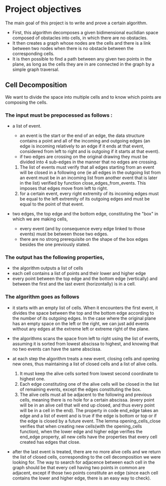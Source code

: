 # Project objectives

The main goal of this project is to write and prove a certain algorithm. 
* First, this algorithm decomposes a given bidimensional euclidian space composed of obstacles into cells, in which there are no obstacles.
* It then creates a graph whose nodes are the cells and there is a link between two nodes when there is no obstacle between the corresponding cells.
* It is then possible to find a path between any given two points in the plane, as long as the cells they are in are connected in the graph by a simple graph traversal.


## Cell Decomposition 

We want to divide the space into multiple cells and to know which points are composing the cells.

### The input must be prepocessed as follows : 
* a list of event. 
    * an event is the start or the end of an edge, the data structure contains a point and all of the incoming and outgoing edges (an edge is incoming relatively to an edge if it ends at that event, considered from left to right and is outgoing if it starts at that event).
    * if two edges are crossing on the original drawing they must be divided into 4 sub-edges in the manner that no edges are crossing.
    1. The list of events must verify that all edges starting from an event will be closed in a following one (ie all edges in the outgoing list from an event must be in an incoming list from another event that is later in the list) verified by function close_edges_from_events.  This imposes that edges move from left to right.
    2. for a certain event, every right extremity of its incoming edges must be equal to the left extremity of its outgoing edges and must be equal to the point of that event.
    
* two edges, the top edge and the bottom edge, constituting the "box" in
  which we are making cells,
    * every event (and by consequence every edge linked to those events) must be between those two edges.
    * there are no strong prerequisite on the shape of the box edges besides the one previously stated.

### The output has the following properties,
* the algorithm outputs a list of cells
* each cell contains a list of points and their lower and higher edge
* every point between the top edge and the bottom edge (vertically) and between
  the first and the last event (horizontally) is in a cell.


### The algorithm goes as follows 

* it starts with an empty list of cells. When it encounters the first event, it divides the space between the top and the bottom edge according to the number of its outgoing edges. In the case where the original plane has an empty space on the left or the right, we can just add events without any edges at the extreme left or extreme right of the plane.

* the algorithms scans the space from left to right using the list of events, assuming it is sorted from lowest abscissa to highest, and knowing that no two events can have the same abscissa.

* at each step the algorithm treats a new event, closing cells and opening new ones, thus maintaining a list of closed cells and a list of alive cells. 
    1. It must keep the alive cells sorted from lowest second coordinate to highest one. 
    2. Each edge constituting one of the alive cells will be closed in the list of remaining events, except the edges constituting the box.
    3. The alive cells must all be adjacent to the following and previous cells, meaning there is no hole for a certain abscissa. (every point will be in an alive cell that will end up closed, and thus every point will be in a cell in the end).
The property in code end_edge takes an edge and a list of event and is true if the edge is bottom or top or if the edge is closed by a future event.
The lemma opening_cells_close verifies that when creating new cells(with the opening_cells function), when the lower edge and higher edge verifies the end_edge property, all new cells have the properties that every cell created has edges that close. 

* after the last event is treated, there are no more alive cells and we return the list of closed cells, corresponding to the cell decomposition we were looking for. 
The way to search for adjacence between each cell in the graph should be that every cell having two points in common are adjacent, except if those two points constitute an edge (since each cell contains the lower and higher edge, there is an easy way to check).
